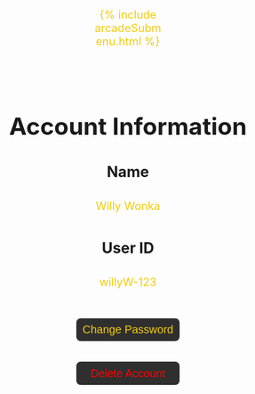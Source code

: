 {% include arcadeSubmenu.html %}


<html lang="en">
<head>
    <meta charset="UTF-8">
    <meta http-equiv="X-UA-Compatible" content="IE=edge">
    <meta name="viewport" content="width=device-width, initial-scale=1.0">
    <title>Account</title>
    <style>
        .wrapper2 {
            --padding_val: 20px;
            width: 100% - 2*var(--padding_val);
            padding: var(--padding_val);
        }
        h1 {
            font-size: 32pt;
            text-align: center;
            margin-bottom: 40px;
        }
        h2 {
            text-align: center;
            font-size: 20pt;
            margin-bottom: 25px;
        }
        p {
            --width: 25%;
            --padding: 2%;
            --margin: calc((((100% - var(--width)) - 2*var(--padding))/2));
            width: var(--width);
            margin-left: var(--margin);
            margin-right: var(--margin);
            margin-top: 25px;
            margin-bottom: 25px;
            text-align: center;
            color: #f1cc0c;
            padding: var(--padding);
            font-size: 20px;
            border-radius: 7px;
            background-color: #0000;
            transition-duration: 0.4s;
        }
        .warning {
            --width: 70%;
            --padding: 2%;
            --margin: calc((((100% - var(--width)) - 2*var(--padding))/2));
            width: var(--width);
            margin-left: var(--margin);
            margin-right: var(--margin);
            margin-top: 25px;
            margin-bottom: 25px;
            text-align: center;
            color: #f1cc0c;
            padding: var(--padding);
            font-size: 12pt;
            border-radius: 7px;
            background-color: #302f2f;
            transition-duration: 0.4s;
        }
        p:hover {
            background-color: #1a1a1a;
        }
        .btn {
            outline: none;
            -webkit-tap-highlight-color: transparent;
            font-family: 'Gill Sans', 'Gill Sans MT', Calibri, 'Trebuchet MS', sans-serif;
            font-size: 20px;
            margin-top: 4%; 
            margin-bottom: 4%;
            position: inline;
            width: 40%;
            margin-left: 30%;
            margin-right: 30%;
            padding: 2%;
            border-radius: 8px;
            background-color: #302f2f;
            color: #ff0000;
            border: none;
            transition-duration: 0.3s;
            cursor: pointer;
        }
        .btn:hover {
            color: #fff;
            background-color: #ff0000;
        }
        .delbtn {
            width: 60%;
            margin-left: 20%;
            margin-right: 20%;
            padding: 3%;
        }
        .gbtn {
            width: 60%;
            margin-left: 20%;
            margin-right: 20%;
            padding: 3%;
            color: #f1cc0c;
        }
        .gbtn:hover {
            color: #000;
            background-color: #16f230;
        }
        .cancel {
            outline: none;
            -webkit-tap-highlight-color: transparent;
            font-family: 'Gill Sans', 'Gill Sans MT', Calibri, 'Trebuchet MS', sans-serif;
            font-size: 20px;
            margin-top: 4%; 
            margin-bottom: 4%;
            position: inline;
            width: 40%;
            margin-left: 30%;
            margin-right: 30%;
            padding: 2%;
            border-radius: 8px;
            background-color: #302f2f;
            color: #f1cc0c;
            border: none;
            transition-duration: 0.3s;
        }
        .cancel:hover {
            color: #000;
            background-color: #f1cc0c;
        }
        .del {
            display: none;
            position: absolute;
            top: 50%;
            left: 50%;
            transform: translate(-50%, -50%);
            width: 500px;
            padding: 20px;
            border-radius: 10px;
            margin-top: 15%;
            z-index: 9;
        }
        .change {
            display: none;
            position: absolute;
            top: 50%;
            left: 50%;
            transform: translate(-50%, -50%);
            width: 500px;
            padding: 20px;
            border-radius: 10px;
            margin-top: 15%;
            z-index: 9;
        }
        .form-container {
            padding: 50px;
            background-color: black;
            box-shadow: 0px 0px 5px 5px rgba(0,0,0,0.4);
        }
        input {
            font-family: 'Gill Sans', 'Gill Sans MT', Calibri, 'Trebuchet MS', sans-serif;
            margin-top: 5%;
            width: 80%;
            margin-left: 10%;
            margin-right: 10%;
            margin-bottom: 5%;
            padding: 2%;
            font-size: 20px;
            background-color: #242424;
            color: #fcf6d9;
            border: none;
            border-radius: 5px;
            border-bottom: 4px solid #f1cc0c;
            transition-duration: 0.3s;
        }
        input:focus{
            background-color: #4d4c4b;
            outline: none;
        }
        @keyframes fadeIn {
            from {
                opacity: 0;
            }
            to {
                opacity: 1;
            }
        }
        @keyframes fadeOut {
            from {
                opacity: 1;
            }
            to {
                opacity: 0;
            }
        }
        .animatef {
            animation: fadeIn 0.5s forwards;
        }
        .animater {
            animation: fadeOut 0.4s forwards;
        }
    </style>
    <script>
        function openFormDel() {
            form = document.getElementById("del")
            form.style.display = "block";
            form.classList.add("animatef");
        }
        function openFormPwd() {
            form = document.getElementById("changepwd")
            form.style.display = "block";
            form.classList.add("animatef");
        }
        function closeFormDel() { 
            form = document.getElementById("del");
            form.classList.remove("animatef");
            form.classList.add("animater");
            form2 = document.getElementById("changepwd")
            form2.classList.remove("animatef");
            form2.classList.add("animater");
            setTimeout(function() {
                form.style.display = "none";
                form.classList.remove("animater");
                form2.style.display = "none";
                form2.classList.remove("animater");
            }, 400);
        }
    </script>  
</head>
<body>
    <div class="wrapper2">
        <h1>Account Information</h1>
        <h2 class="name">Name</h2>
        <p>Willy Wonka</p>
        <h2 class="uid">User ID</h2>
        <p>willyW-123</p>
        <button class="cancel" onclick="openFormPwd()">Change Password</button>
        <button class="btn" onclick="openFormDel()">Delete Account</button>
        <div class="del" id="del">
            <form class="form-container">
                <h2>Delete Account</h2>
                <input type="text" placeholder="Please enter your User ID" required>
                <p class="warning"><b>WARNING!</b> By clicking `delete`, you are removing your account from our system. Your tokens will NOT be saved and cannot be replenished!</p>
                <button type="button" class="btn delbtn" onclick="delAcc()">Delete</button>
                <button type="button" class="cancel" onclick="closeFormDel()">Cancel</button>
            </form>
        </div>
        <div class="change" id="changepwd">
            <form class="form-container">
                <h2>Change Password</h2>
                <input type="password" placeholder="Please enter your old password" required>
                <input type="password" placeholder="Please enter your new password" required>
                <input type="password" placeholder="Please re-enter your new password" required>
                <button type="button" class="gbtn btn" onclick="putPWD()">Update Password</button>
                <button type="button" class="cancel" onclick="closeFormDel()">Cancel</button>
            </form>
        </div>
    </div>
</body>
</html>